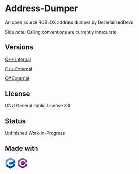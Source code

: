 # Address-Dumper
An open source ROBLOX address dumper by DeserializedDevs.

Side note: Calling conventions are currently innacurate

## Versions
[C++ Internal](https://github.com/DeserialzedDevs/Address-Dumper/tree/main/Internal)

[C++ External](https://github.com/DeserialzedDevs/Address-Dumper/tree/main/External)

[C# External](https://github.com/DeserialzedDevs/Address-Dumper/tree/main/C%23)

## License
GNU General Public License 3.0

## Status
Unfinished Work-In-Progress

## Made with
<a title="C++" href="https://www.learncpp.com/">
    <img width="35" src="https://github.com/devicons/devicon/blob/master/icons/cplusplus/cplusplus-original.svg" alt="CPP">
</a>
<a title="C#" href="https://www.w3schools.com/cs/default.asp">
    <img width="35" src="https://github.com/devicons/devicon/blob/master/icons/csharp/csharp-original.svg" alt="CSharp">
</a>

